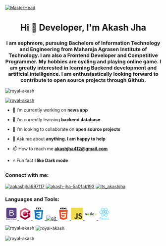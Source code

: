 [![MasterHead](https://www.topgun-tech.com/wp-content/uploads/2017/01/AdobeStock_120502836.jpg)](https://Royal-Akash.github.io)
<h1 align="center">Hi 👋 Developer, I'm Akash Jha</h1>
<h3 align="center">I am sophmore, pursuing Bachelors of Information Technology and Engineering from Maharaja Agrasen Institute of Technology. I am also a Frontend Developer and Competitive Programmer. My hobbies are cycling and playing online game. I am greatly interested in learning Backend development and artificial intelligence. I am enthusiastically looking forward to contribute to open source projects through Github.</h3>

<p align="left"> <img src="https://komarev.com/ghpvc/?username=royal-akash&label=Profile%20views&color=0e75b6&style=flat" alt="royal-akash" /> </p>

<p align="left"> <a href="https://github.com/ryo-ma/github-profile-trophy"><img src="https://github-profile-trophy.vercel.app/?username=royal-akash" alt="royal-akash" /></a> </p>

- 🔭 I’m currently working on **news app**

- 🌱 I’m currently learning **backend database**

- 👯 I’m looking to collaborate on **open source projects**

- 💬 Ask me about **anything. I am happy to help**

- 📫 How to reach me **akashjha412@gmail.com**

- ⚡ Fun fact **I like Dark mode**

<h3 align="left">Connect with me:</h3>
<p align="left">
<a href="https://twitter.com/aakashjha997117" target="blank"><img align="center" src="https://raw.githubusercontent.com/rahuldkjain/github-profile-readme-generator/master/src/images/icons/Social/twitter.svg" alt="aakashjha997117" height="30" width="40" /></a>
<a href="https://linkedin.com/in/akash-jha-5a01ab193" target="blank"><img align="center" src="https://raw.githubusercontent.com/rahuldkjain/github-profile-readme-generator/master/src/images/icons/Social/linked-in-alt.svg" alt="akash-jha-5a01ab193" height="30" width="40" /></a>
<a href="https://instagram.com/its_akashjha" target="blank"><img align="center" src="https://raw.githubusercontent.com/rahuldkjain/github-profile-readme-generator/master/src/images/icons/Social/instagram.svg" alt="its_akashjha" height="30" width="40" /></a>
</p>

<h3 align="left">Languages and Tools:</h3>
<p align="left"> <a href="https://getbootstrap.com" target="_blank"> <img src="https://raw.githubusercontent.com/devicons/devicon/master/icons/bootstrap/bootstrap-plain-wordmark.svg" alt="bootstrap" width="40" height="40"/> </a> <a href="https://www.w3schools.com/cpp/" target="_blank"> <img src="https://raw.githubusercontent.com/devicons/devicon/master/icons/cplusplus/cplusplus-original.svg" alt="cplusplus" width="40" height="40"/> </a> <a href="https://www.w3schools.com/css/" target="_blank"> <img src="https://raw.githubusercontent.com/devicons/devicon/master/icons/css3/css3-original-wordmark.svg" alt="css3" width="40" height="40"/> </a> <a href="https://git-scm.com/" target="_blank"> <img src="https://www.vectorlogo.zone/logos/git-scm/git-scm-icon.svg" alt="git" width="40" height="40"/> </a> <a href="https://www.w3.org/html/" target="_blank"> <img src="https://raw.githubusercontent.com/devicons/devicon/master/icons/html5/html5-original-wordmark.svg" alt="html5" width="40" height="40"/> </a> <a href="https://developer.mozilla.org/en-US/docs/Web/JavaScript" target="_blank"> <img src="https://raw.githubusercontent.com/devicons/devicon/master/icons/javascript/javascript-original.svg" alt="javascript" width="40" height="40"/> </a> <a href="https://nodejs.org" target="_blank"> <img src="https://raw.githubusercontent.com/devicons/devicon/master/icons/nodejs/nodejs-original-wordmark.svg" alt="nodejs" width="40" height="40"/> </a> <a href="https://reactjs.org/" target="_blank"> <img src="https://raw.githubusercontent.com/devicons/devicon/master/icons/react/react-original-wordmark.svg" alt="react" width="40" height="40"/> </a> </p>

<p><img align="left" src="https://github-readme-stats.vercel.app/api/top-langs?username=royal-akash&show_icons=true&locale=en&layout=compact" alt="royal-akash" /></p>

<p>&nbsp;<img align="center" src="https://github-readme-stats.vercel.app/api?username=royal-akash&show_icons=true&locale=en" alt="royal-akash" /></p>

<p><img align="center" src="https://github-readme-streak-stats.herokuapp.com/?user=royal-akash&" alt="royal-akash" /></p>



